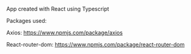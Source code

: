 App created with React using Typescript


Packages used:

Axios: https://www.npmjs.com/package/axios

React-router-dom: https://www.npmjs.com/package/react-router-dom
